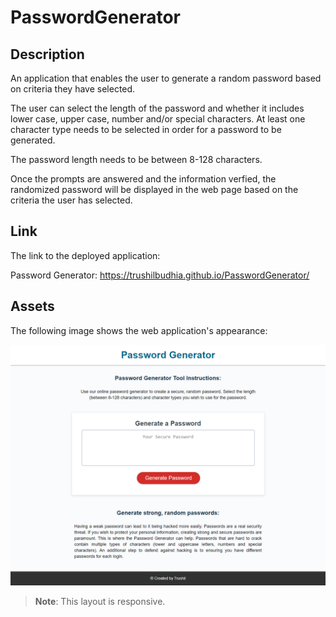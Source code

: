# PasswordGenerator

## Description

An application that enables the user to generate a random password based on criteria they have selected.

The user can select the length of the password and whether it includes lower case, upper case, number and/or special characters. At least one character type needs to be selected in order for a password to be generated.

The password length needs to be between 8-128 characters.

Once the prompts are answered and the information verfied, the randomized password will be displayed in the web page based on the criteria the user has selected.

## Link

The link to the deployed application:

Password Generator: https://trushilbudhia.github.io/PasswordGenerator/

## Assets

The following image shows the web application's appearance:

![The Password Generator webpage includes a button that the user can click to begin the password generator phase. There is a header, the main password text area and a footer.](./assets/images/Trushil-Budhia-Password-Generator-Preview.png)

> **Note**: This layout is responsive.